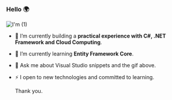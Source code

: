 ### Hello 🌍
![I'm (1)](https://user-images.githubusercontent.com/65626254/172077544-e21e1bf4-28b8-4473-b3f4-d8c5a7d7c2b4.gif)


- 🔭 I’m currently building a **practical experience with C#, .NET Framework and Cloud Computing**.
- 🌱 I’m currently learning **Entity Framework Core**.
- 💬 Ask me about Visual Studio snippets and the gif above.
- ⚡ I open to new technologies and committed to learning.

  Thank you.
